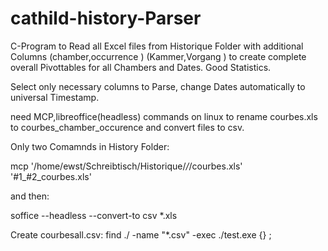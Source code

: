 # cathild-history-Parser
C-Program to Read all Excel files from Historique Folder with additional Columns (chamber,occurrence ) (Kammer,Vorgang ) 
to create complete overall Pivottables for all Chambers and Dates. Good Statistics.

Select only necessary columns to Parse, change Dates automatically to universal Timestamp.

need MCP,libreoffice(headless) commands on linux to rename courbes.xls to courbes_chamber_occurence and convert files to csv.



Only two Comamnds in History Folder:

mcp '/home/ewst/Schreibtisch/Historique/*/*/courbes.xls' '#1_#2_courbes.xls'

and then:

soffice --headless --convert-to csv *.xls

Create courbesall.csv:
find ./ -name "*.csv" -exec ./test.exe {} \;
